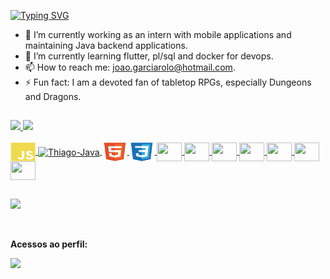 [![Typing SVG](https://readme-typing-svg.herokuapp.com/?color=1dfa05&size=35&center=false&vCenter=false&width=1000&lines=HELLO,+My+name+is+João+Rollo;I'm+19+years+old;I'm+from+Brazil;Future+software+engineer;Be+Welcome!+:%29)](https://git.io/typing-svg)


- 🔭 I’m currently working as an intern with mobile applications and maintaining Java backend applications. 
- 🌱 I’m currently learning flutter, pl/sql and docker for devops.
- 📫 How to reach me: joao.garciarolo@hotmail.com.
- ⚡ Fun fact: I am a devoted fan of tabletop RPGs, especially Dungeons and Dragons.
  ##
<div> 
  <a href="https://github.com/joaoagr1">
  <img height="180em" src="https://github-readme-stats.vercel.app/api?username=joaoagr1&show_icons=true&theme=gotham&include_all_commits=true&count_private=true"/>
  <img height="180em" src="https://github-readme-stats.vercel.app/api/top-langs/?username=joaoagr1&layout=compact&langs_count=7&theme=gotham"/>
</div>

<div style="display: inline_block"><br>
  <img align="center" alt="" height="30" width="40" src="https://raw.githubusercontent.com/devicons/devicon/master/icons/javascript/javascript-plain.svg">
  <img align="center" alt="Thiago-Java" height="30" width="40" src='https://cdn.jsdelivr.net/gh/devicons/devicon/icons/java/java-original.svg'>
  <img align="center" alt="" height="30" width="40" src="https://raw.githubusercontent.com/devicons/devicon/master/icons/html5/html5-original.svg">
  <img align="center" alt="" height="30" width="40" src="https://raw.githubusercontent.com/devicons/devicon/master/icons/css3/css3-original.svg">
  <img align="center" alt="" height="30" width="40" src='https://cdn.jsdelivr.net/gh/devicons/devicon/icons/mongodb/mongodb-original.svg'>
  <img align="center" alt="" height="30" width="40" src='https://cdn.jsdelivr.net/gh/devicons/devicon/icons/mysql/mysql-original.svg'>
  <img align="center" alt="" height="30" width="40" src='https://cdn.jsdelivr.net/gh/devicons/devicon/icons/git/git-original.svg'>
  <img align="center" alt="" height="30" width="40" src='https://cdn.jsdelivr.net/gh/devicons/devicon/icons/github/github-original.svg'>
  <img align="center" alt="" height="30" width="40" src='https://cdn.jsdelivr.net/gh/devicons/devicon/icons/gitlab/gitlab-original.svg'>
    <img align="center" alt="" height="30" width="40" src='https://cdn.jsdelivr.net/gh/devicons/devicon/icons/flutter/flutter-original.svg'>
  <img align="center" alt="" height="30" width="40" src='https://cdn.jsdelivr.net/gh/devicons/devicon/icons/bootstrap/bootstrap-original.svg'>
</div>

##

  <a href="https://www.linkedin.com/in/jo%C3%A3o-rolo-023932238/" target="_blank"><img src="https://img.shields.io/badge/-LinkedIn-%230077B5?style=for-the-badge&logo=linkedin&logoColor=white" target="_blank"></a> 
   

<div>
<br><p align="centre"><b>Acessos ao perfil:</b></p>  
<p><img src="https://profile-counter.glitch.me/{joaoagr1}/count.svg" /></p> 
<br>
</div>



